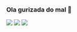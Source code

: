 ### Ola gurizada do mal 💜 
![](https://media.tenor.com/NjbtSuNRGgYAAAAC/hola-jojos-bizarre-adventure.gif)
![](https://media.tenor.com/C-S8dtjO6EcAAAAC/jojos-bizarre-adventures-jjba.gif)
![](https://media.tenor.com/bBO2LnfMLkkAAAAd/jojo-gwess-yoshi.gif)
<!--
**FlorzCavaleira/FlorzCavaleira** is a ✨ _special_ ✨ repository because its `README.md` (this file) appears on your GitHub profile.

Here are some ideas to get you started:

- 🔭 I’m currently working on ... desenhista falida
- 🌱 I’m currently learning ... Jojo's Bizarre Adventure
- 👯 I’m looking to collaborate on ... Desenhando uma HQ ebaaaaaaaaa
- 🤔 I’m looking for help with ...
- 💬 Ask me about ... Jojo's Bizarre Adventure, Steven Universo e Undertale
- 📫 How to reach me: ... Falando comigo
- 😄 Pronouns: ... ela/dela
- ⚡ Fun fact: ... Sou muito sabida. Sabo muito, muito mesmo.
-->
